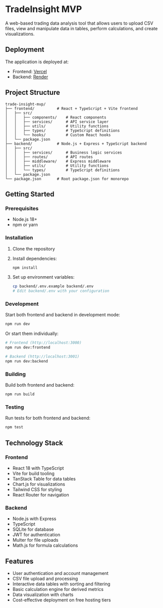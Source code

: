 # TradeInsight MVP

A web-based trading data analysis tool that allows users to upload CSV files, view and manipulate data in tables, perform calculations, and create visualizations.

## Deployment

The application is deployed at:
- Frontend: [Vercel](https://map-5-kira-6c62opehl-linceds-projects.vercel.app)
- Backend: [Render](https://map5-kiro-backend.onrender.com)

## Project Structure

```
trade-insight-mvp/
├── frontend/          # React + TypeScript + Vite frontend
│   ├── src/
│   │   ├── components/    # React components
│   │   ├── services/      # API service layer
│   │   ├── utils/         # Utility functions
│   │   ├── types/         # TypeScript definitions
│   │   └── hooks/         # Custom React hooks
│   └── package.json
├── backend/           # Node.js + Express + TypeScript backend
│   ├── src/
│   │   ├── services/      # Business logic services
│   │   ├── routes/        # API routes
│   │   ├── middleware/    # Express middleware
│   │   ├── utils/         # Utility functions
│   │   └── types/         # TypeScript definitions
│   └── package.json
└── package.json       # Root package.json for monorepo
```

## Getting Started

### Prerequisites

- Node.js 18+ 
- npm or yarn

### Installation

1. Clone the repository
2. Install dependencies:
   ```bash
   npm install
   ```

3. Set up environment variables:
   ```bash
   cp backend/.env.example backend/.env
   # Edit backend/.env with your configuration
   ```

### Development

Start both frontend and backend in development mode:
```bash
npm run dev
```

Or start them individually:
```bash
# Frontend (http://localhost:3000)
npm run dev:frontend

# Backend (http://localhost:3001)
npm run dev:backend
```

### Building

Build both frontend and backend:
```bash
npm run build
```

### Testing

Run tests for both frontend and backend:
```bash
npm test
```

## Technology Stack

### Frontend
- React 18 with TypeScript
- Vite for build tooling
- TanStack Table for data tables
- Chart.js for visualizations
- Tailwind CSS for styling
- React Router for navigation

### Backend
- Node.js with Express
- TypeScript
- SQLite for database
- JWT for authentication
- Multer for file uploads
- Math.js for formula calculations

## Features

- User authentication and account management
- CSV file upload and processing
- Interactive data tables with sorting and filtering
- Basic calculation engine for derived metrics
- Data visualization with charts
- Cost-effective deployment on free hosting tiers